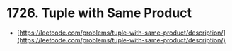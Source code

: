 # 1726. Tuple with Same Product

- [https://leetcode.com/problems/tuple-with-same-product/description/](https://leetcode.com/problems/tuple-with-same-product/description/)
